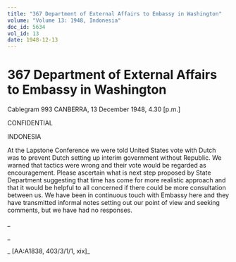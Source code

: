 ```yaml
---
title: "367 Department of External Affairs to Embassy in Washington"
volume: "Volume 13: 1948, Indonesia"
doc_id: 5634
vol_id: 13
date: 1948-12-13
---
```


# 367 Department of External Affairs to Embassy in Washington

Cablegram 993 CANBERRA, 13 December 1948, 4.30 [p.m.]

CONFIDENTIAL

INDONESIA

At the Lapstone Conference we were told United States vote with Dutch was to prevent Dutch setting up interim government without Republic. We warned that tactics were wrong and their vote would be regarded as encouragement. Please ascertain what is next step proposed by State Department suggesting that time has come for more realistic approach and that it would be helpful to all concerned if there could be more consultation between us. We have been in continuous touch with Embassy here and they have transmitted informal notes setting out our point of view and seeking comments, but we have had no responses.

_

_

_ [AA:A1838, 403/3/1/1, xix]_
